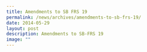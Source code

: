 ```yaml
---
title: Amendments to SB FRS 19
permalink: /news/archives/amendments-to-sb-frs-19/
date: 2014-05-29
layout: post
description: Amendments to SB-FRS 19
image: ""
---
```

